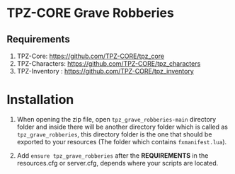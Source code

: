 # TPZ-CORE Grave Robberies

## Requirements

1. TPZ-Core: https://github.com/TPZ-CORE/tpz_core
2. TPZ-Characters: https://github.com/TPZ-CORE/tpz_characters
3. TPZ-Inventory : https://github.com/TPZ-CORE/tpz_inventory

# Installation

1. When opening the zip file, open `tpz_grave_robberies-main` directory folder and inside there will be another directory folder which is called as `tpz_grave_robberies`, this directory folder is the one that should be exported to your resources (The folder which contains `fxmanifest.lua`).

2. Add `ensure tpz_grave_robberies` after the **REQUIREMENTS** in the resources.cfg or server.cfg, depends where your scripts are located.
